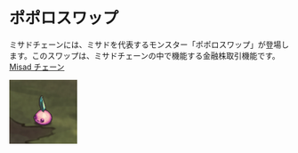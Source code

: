 # ポポロスワップ

ミサドチェーンには、ミサドを代表するモンスター「ポポロスワップ」が登場します。このスワップは、ミサドチェーンの中で機能する金融株取引機能です。
 [Misad チェーン](misad-blockchain.md)


![](<../.gitbook/assets/image (29).png>)
